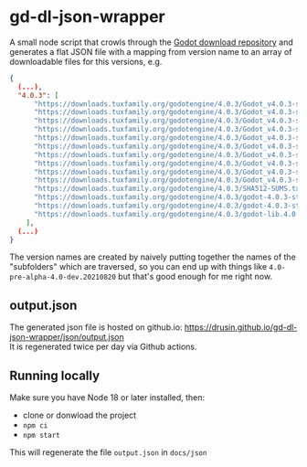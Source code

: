 # gd-dl-json-wrapper
A small node script that crowls through the [Godot download repository](https://downloads.tuxfamily.org/godotengine/) and generates a flat JSON file with a mapping from version name to an array of downloadable files for this versions, e.g.
```JSON
{
  (...),
  "4.0.3": [
      "https://downloads.tuxfamily.org/godotengine/4.0.3/Godot_v4.0.3-stable_android_editor.apk",
      "https://downloads.tuxfamily.org/godotengine/4.0.3/Godot_v4.0.3-stable_changelog_authors.txt",
      "https://downloads.tuxfamily.org/godotengine/4.0.3/Godot_v4.0.3-stable_changelog_chrono.txt",
      "https://downloads.tuxfamily.org/godotengine/4.0.3/Godot_v4.0.3-stable_export_templates.tpz",
      "https://downloads.tuxfamily.org/godotengine/4.0.3/Godot_v4.0.3-stable_linux.x86_32.zip",
      "https://downloads.tuxfamily.org/godotengine/4.0.3/Godot_v4.0.3-stable_linux.x86_64.zip",
      "https://downloads.tuxfamily.org/godotengine/4.0.3/Godot_v4.0.3-stable_macos.universal.zip",
      "https://downloads.tuxfamily.org/godotengine/4.0.3/Godot_v4.0.3-stable_web_editor.zip",
      "https://downloads.tuxfamily.org/godotengine/4.0.3/Godot_v4.0.3-stable_win32.exe.zip",
      "https://downloads.tuxfamily.org/godotengine/4.0.3/Godot_v4.0.3-stable_win64.exe.zip",
      "https://downloads.tuxfamily.org/godotengine/4.0.3/SHA512-SUMS.txt",
      "https://downloads.tuxfamily.org/godotengine/4.0.3/godot-4.0.3-stable.tar.xz",
      "https://downloads.tuxfamily.org/godotengine/4.0.3/godot-4.0.3-stable.tar.xz.sha256",
      "https://downloads.tuxfamily.org/godotengine/4.0.3/godot-lib.4.0.3.stable.template_release.aar"
    ],
  (...)
}
```
The version names are created by naively putting together the names of the "subfolders" which are traversed, so you can end up with things like `4.0-pre-alpha-4.0-dev.20210820` but that's good enough for me right now.

## output.json
The generated json file is hosted on github.io: https://drusin.github.io/gd-dl-json-wrapper/json/output.json  
It is regenerated twice per day via Github actions.

## Running locally
Make sure you have Node 18 or later installed, then:
* clone or donwload the project
* `npm ci`
* `npm start`

This will regenerate the file `output.json` in `docs/json`